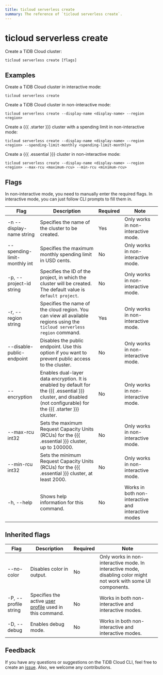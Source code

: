 ```yaml
---
title: ticloud serverless create
summary: The reference of `ticloud serverless create`.
---
```


# ticloud serverless create

Create a TiDB Cloud cluster:

```shell
ticloud serverless create [flags]
```

## Examples

Create a TiDB Cloud cluster in interactive mode:

```shell
ticloud serverless create
```

Create a TiDB Cloud cluster in non-interactive mode:

```shell
ticloud serverless create --display-name <display-name> --region <region>
```

Create a {{{ .starter }}} cluster with a spending limit in non-interactive mode:

```shell
ticloud serverless create --display-name <display-name> --region <region> --spending-limit-monthly <spending-limit-monthly>
```

Create a {{{ .essential }}} cluster in non-interactive mode:

```shell
ticloud serverless create --display-name <display-name> --region <region> --max-rcu <maximum-rcu> --min-rcu <minimum-rcu>
```

## Flags

In non-interactive mode, you need to manually enter the required flags. In interactive mode, you can just follow CLI prompts to fill them in.

| Flag                         | Description                                                                                                    | Required | Note                                                |
|------------------------------|----------------------------------------------------------------------------------------------------------------|----------|-----------------------------------------------------|
| -n --display-name string     | Specifies the name of the cluster to be created.                                                               | Yes      | Only works in non-interactive mode.                 |
| --spending-limit-monthly int | Specifies the maximum monthly spending limit in USD cents.                                                     | No       | Only works in non-interactive mode.                 |
| -p, --project-id string      | Specifies the ID of the project, in which the cluster will be created. The default value is `default project`. | No       | Only works in non-interactive mode.                 |
| -r, --region string          | Specifies the name of the cloud region. You can view all available regions using the `ticloud serverless region` command.                | Yes      | Only works in non-interactive mode.                 |
| --disable-public-endpoint    | Disables the public endpoint. Use this option if you want to prevent public access to the cluster.                                                                                 | No       | Only works in non-interactive mode.                 |
| --encryption                 | Enables dual-layer data encryption. It is enabled by default for the {{{ .essential }}} cluster, and disabled (not configurable) for the {{{ .starter }}} cluster.                       | No       | Only works in non-interactive mode.                 |
| --max-rcu int32              | Sets the maximum Request Capacity Units (RCUs) for the {{{ .essential }}} cluster, up to 100000.                                                                  | No       | Only works in non-interactive mode.                 |
| --min-rcu int32              | Sets the minimum Request Capacity Units (RCUs) for the {{{ .essential }}} cluster, at least 2000.                                                                    | No       | Only works in non-interactive mode.                 |
| -h, --help                   | Shows help information for this command.                                                                       | No       | Works in both non-interactive and interactive modes |

## Inherited flags

| Flag                 | Description                                                                                          | Required | Note                                                                                                             |
|----------------------|------------------------------------------------------------------------------------------------------|----------|------------------------------------------------------------------------------------------------------------------|
| --no-color           | Disables color in output.                                                                            | No       | Only works in non-interactive mode. In interactive mode, disabling color might not work with some UI components. |
| -P, --profile string | Specifies the active [user profile](/tidb-cloud/cli-reference.md#user-profile) used in this command. | No       | Works in both non-interactive and interactive modes.                                                             |
| -D, --debug          | Enables debug mode.                                                                                   | No       | Works in both non-interactive and interactive modes.                                                             |

## Feedback

If you have any questions or suggestions on the TiDB Cloud CLI, feel free to create an [issue](https://github.com/tidbcloud/tidbcloud-cli/issues/new/choose). Also, we welcome any contributions.
